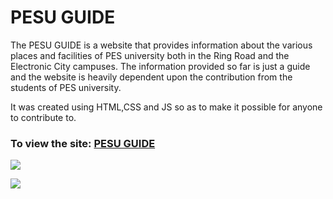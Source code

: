 # PESU GUIDE

The PESU GUIDE is a website that provides information about the various places and facilities of PES university both in the Ring Road and the Electronic City campuses. The information provided so far is just a guide and the website is heavily dependent upon the contribution from the students of PES university.

It was created using HTML,CSS and JS so as to make it possible for anyone to contribute to. 

### To view the site: [PESU GUIDE](https://dan-329.github.io/PESU-GUIDE/)

![](doc/p1.JPG)

![](doc/p1.JPG)


